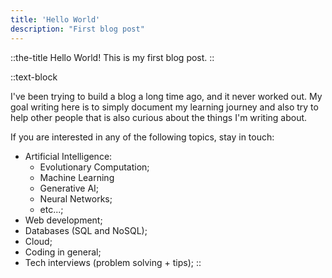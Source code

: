 ```yaml
---
title: 'Hello World'
description: "First blog post"
---
```


::the-title
Hello World! This is my first blog post.
::

::text-block

I've been trying to build a blog a long time ago, and it never worked out. My goal writing here is to simply document my learning journey
and also try to help other people that is also curious about the things I'm writing about.

If you are interested in any of the following topics, stay in touch:

- Artificial Intelligence:
    - Evolutionary Computation; 
    - Machine Learning
    - Generative AI;
    - Neural Networks; 
    - etc...;
- Web development;
- Databases (SQL and NoSQL);
- Cloud;
- Coding in general;
- Tech interviews (problem solving + tips);
::
